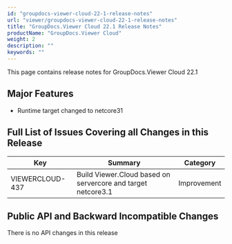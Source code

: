 ```yaml
---
id: "groupdocs-viewer-cloud-22-1-release-notes"
url: "viewer/groupdocs-viewer-cloud-22-1-release-notes"
title: "GroupDocs.Viewer Cloud 22.1 Release Notes"
productName: "GroupDocs.Viewer Cloud"
weight: 2
description: ""
keywords: ""
---
```


This page contains release notes for GroupDocs.Viewer Cloud 22.1

## Major Features ##

+ Runtime target changed to netcore31

## Full List of Issues Covering all Changes in this Release ##

|Key|Summary|Category
|---|---|---
|VIEWERCLOUD-437|Build Viewer.Cloud based on servercore and target netcore3.1|Improvement

## Public API and Backward Incompatible Changes ##

There is no API changes in this release
